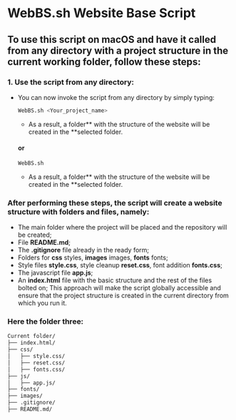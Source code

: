 # WebBS.sh Website Base Script
## To use this script on macOS and have it called from any directory with a project structure in the current working folder, follow these steps:

### 1. **Use the script from any directory**:
- You can now invoke the script from any directory by simply typing:
  ```bash
  WebBS.sh <Your_project_name>
  ```
    - As a result, a folder** with the structure of the website will be created in the **selected folder.
  #### or
  ```bash
  WebBS.sh 
  ```
    - As a result, a folder** with the structure of the website will be created in the **selected folder.

### After performing these steps, the script will create a website structure with folders and files, namely:
- The main folder where the project will be placed and the repository will be created;
- File **README.md**;
- The **.gitignore** file already in the ready form;
- Folders for **css** styles, **images** images, **fonts** fonts;
- Style files **style.css**, style cleanup **reset.css**, font addition **fonts.css**;
- The javascript file **app.js**;
- An **index.html** file with the basic structure and the rest of the files bolted on;
  This approach will make the script globally accessible and ensure that the project structure is created in the current directory from which you run it.

### Here the folder three:
```bash
Current folder/
├── index.html/
├── css/
│   ├── style.css/
│   ├── reset.css/
│   ├── fonts.css/
├── js/
│   ├── app.js/
├── fonts/
├── images/
├── .gitignore/
├── README.md/
```